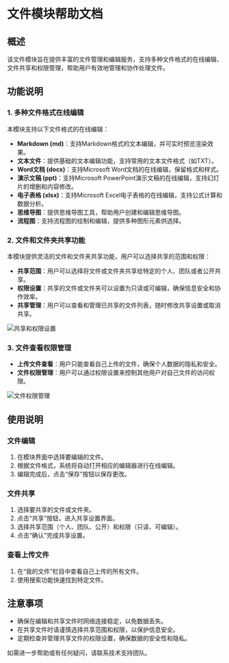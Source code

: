 # 文件模块帮助文档

## 概述

该文件模块旨在提供丰富的文件管理和编辑服务，支持多种文件格式的在线编辑、文件共享和权限管理，帮助用户有效地管理和协作处理文件。

## 功能说明

### 1. 多种文件格式在线编辑

本模块支持以下文件格式的在线编辑：
- **Markdown (md)**：支持Markdown格式的文本编辑，并可实时预览渲染效果。
- **文本文件**：提供基础的文本编辑功能，支持常用的文本文件格式（如TXT）。
- **Word文档 (docx)**：支持Microsoft Word文档的在线编辑，保留格式和样式。
- **演示文稿 (ppt)**：支持Microsoft PowerPoint演示文稿的在线编辑，支持幻灯片的增删和内容修改。
- **电子表格 (xlsx)**：支持Microsoft Excel电子表格的在线编辑，支持公式计算和数据分析。
- **思维导图**：提供思维导图工具，帮助用户创建和编辑思维导图。
- **流程图**：支持流程图的绘制和编辑，提供多种图形元素供选择。

### 2. 文件和文件夹共享功能

本模块提供灵活的文件和文件夹共享功能，用户可以选择共享的范围和权限：
- **共享范围**：用户可以选择将文件或文件夹共享给特定的个人、团队或者公开共享。
- **权限设置**：共享的文件或文件夹可以设置为只读或可编辑，确保信息安全和协作效率。
- **共享管理**：用户可以查看和管理已共享的文件列表，随时修改共享设置或取消共享。

![共享和权限设置](https://via.placeholder.com/800x400.png)

### 3. 文件查看权限管理

- **上传文件查看**：用户只能查看自己上传的文件，确保个人数据的隐私和安全。
- **文件权限管理**：用户可以通过权限设置来控制其他用户对自己文件的访问权限。

![文件权限管理](https://via.placeholder.com/800x400.png)

## 使用说明

### 文件编辑

1. 在模块界面中选择要编辑的文件。
2. 根据文件格式，系统将自动打开相应的编辑器进行在线编辑。
3. 编辑完成后，点击“保存”按钮以保存更改。

### 文件共享

1. 选择要共享的文件或文件夹。
2. 点击“共享”按钮，进入共享设置界面。
3. 选择共享范围（个人、团队、公开）和权限（只读、可编辑）。
4. 点击“确认”完成共享设置。

### 查看上传文件

1. 在“我的文件”栏目中查看自己上传的所有文件。
2. 使用搜索功能快速找到特定文件。

## 注意事项

- 确保在编辑和共享文件时网络连接稳定，以免数据丢失。
- 在共享文件时请谨慎选择共享范围和权限，以保护信息安全。
- 定期检查并管理共享文件的权限设置，确保数据的安全性和隐私。

如需进一步帮助或有任何疑问，请联系技术支持团队。